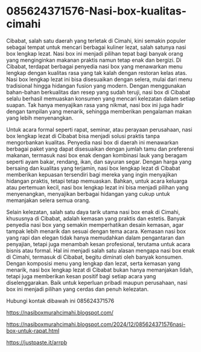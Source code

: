 # 085624371576-Nasi-box-kualitas-cimahi
Cibabat, salah satu daerah yang terletak di Cimahi, kini semakin populer sebagai tempat untuk mencari berbagai kuliner lezat, salah satunya nasi box lengkap lezat. Nasi box ini menjadi pilihan tepat bagi banyak orang yang menginginkan makanan praktis namun tetap enak dan bergizi. Di Cibabat, terdapat berbagai penyedia nasi box yang menawarkan menu lengkap dengan kualitas rasa yang tak kalah dengan restoran kelas atas. Nasi box lengkap lezat ini bisa disesuaikan dengan selera, mulai dari menu tradisional hingga hidangan fusion yang modern. Dengan menggunakan bahan-bahan berkualitas dan resep yang sudah teruji, nasi box di Cibabat selalu berhasil memuaskan konsumen yang mencari kelezatan dalam setiap suapan. Tak hanya menyajikan rasa yang nikmat, nasi box ini juga hadir dengan tampilan yang menarik, sehingga memberikan pengalaman makan yang lebih menyenangkan.

Untuk acara formal seperti rapat, seminar, atau perayaan perusahaan, nasi box lengkap lezat di Cibabat bisa menjadi solusi praktis tanpa mengorbankan kualitas. Penyedia nasi box di daerah ini menawarkan berbagai paket yang dapat disesuaikan dengan jumlah tamu dan preferensi makanan, termasuk nasi box enak dengan kombinasi lauk yang beragam seperti ayam bakar, rendang, ikan, dan sayuran segar. Dengan harga yang bersaing dan kualitas yang terjamin, nasi box lengkap lezat di Cibabat memberikan kepuasan tersendiri bagi mereka yang ingin menyajikan hidangan praktis, tetapi tetap memuaskan. Bahkan, untuk acara keluarga atau pertemuan kecil, nasi box lengkap lezat ini bisa menjadi pilihan yang menyenangkan, menyajikan berbagai hidangan yang cukup untuk memanjakan selera semua orang.

Selain kelezatan, salah satu daya tarik utama nasi box enak di Cimahi, khususnya di Cibabat, adalah kemasan yang praktis dan estetis. Banyak penyedia nasi box yang semakin memperhatikan desain kemasan, agar tampak lebih menarik dan sesuai dengan tema acara. Kemasan nasi box yang rapi dan elegan tidak hanya memudahkan dalam pengantaran dan penyajian, tetapi juga menambah kesan profesional, terutama untuk acara bisnis atau formal. Hal ini menjadi salah satu alasan mengapa nasi box enak di Cimahi, termasuk di Cibabat, begitu diminati oleh banyak konsumen. Dengan komposisi menu yang lengkap dan lezat, serta kemasan yang menarik, nasi box lengkap lezat di Cibabat bukan hanya memanjakan lidah, tetapi juga memberikan kesan positif bagi setiap acara yang diselenggarakan. Baik untuk keperluan pribadi maupun perusahaan, nasi box ini menjadi pilihan yang cerdas dan penuh kelezatan.

Hubungi kontak dibawah ini
085624371576

https://nasiboxmurahcimahi.blogspot.com/

https://nasiboxmurahcimahi.blogspot.com/2024/12/085624371576nasi-box-untuk-rapat.html

https://justpaste.it/arrpb

